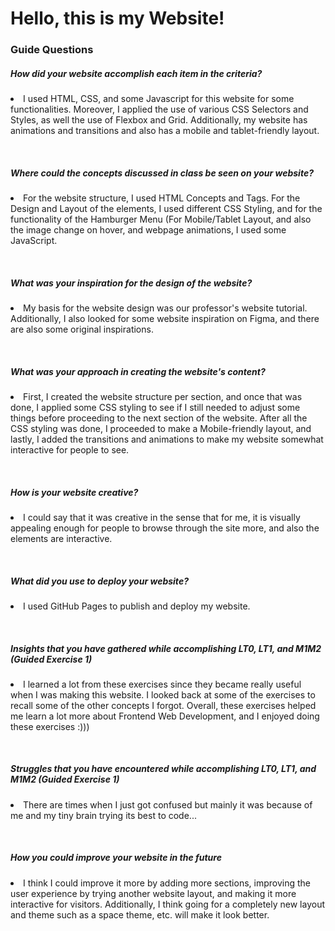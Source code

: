 <h1>Hello, this is my Website!</h1>

<h3>Guide Questions</h3>

<h5>How did your website accomplish each item in the criteria?</h5>
<p><li>I used HTML, CSS, and some Javascript for this website for some functionalities. Moreover, I applied the use of various CSS Selectors and Styles, as well the use of Flexbox and Grid. Additionally, my website has animations and transitions and also has a mobile and tablet-friendly layout.</li></p>
<br>
<h5>Where could the concepts discussed in class be seen on your website?</h5>
<p><li>For the website structure, I used HTML Concepts and Tags. For the Design and Layout of the elements, I used different CSS Styling, and for the functionality of the Hamburger Menu (For Mobile/Tablet Layout, and also the image change on hover, and webpage animations, I used some JavaScript.</li> </p>
<br>
<h5>What was your inspiration for the design of the website?</h5>
<p><li>My basis for the website design was our professor's website tutorial. Additionally, I also looked for some website inspiration on Figma, and there are also some original inspirations.</li></p>
<br>
<h5>What was your approach in creating the website's content?</h5>
<p><li>First, I created the website structure per section, and once that was done, I applied some CSS styling to see if I still needed to adjust some things before proceeding to the next section of the website. After all the CSS styling was done, I proceeded to make a Mobile-friendly layout, and lastly, I added the transitions and animations to make my website somewhat interactive for people to see. </li></p>
<br>
<h5>How is your website creative?</h5>
<p><li>I could say that it was creative in the sense that for me, it is visually appealing enough for people to browse through the site more, and also the elements are interactive.</li></p>
<br>
<h5>What did you use to deploy your website?</h5>
<p><li>I used GitHub Pages to publish and deploy my website.</li></p>
<br>
<h5>Insights that you have gathered while accomplishing LT0, LT1, and M1M2 (Guided Exercise 1)</h5>
<p><li>I learned a lot from these exercises since they became really useful when I was making this website. I looked back at some of the exercises to recall some of the other concepts I forgot. Overall, these exercises helped me learn a lot more about Frontend Web Development, and I enjoyed doing these exercises :))) </li></p>
<br>
<h5>Struggles that you have encountered while accomplishing LT0, LT1, and M1M2 (Guided Exercise 1)</h5>
<p><li>There are times when I just got confused but mainly it was because of me and my tiny brain trying its best to code...</li></p>
<br>
<h5>How you could improve your website in the future</h5>
<p><li>I think I could improve it more by adding more sections, improving the user experience by trying another website layout, and making it more interactive for visitors. Additionally, I think going for a completely new layout and theme such as a space theme, etc. will make it look better. </li></p>
<br>
